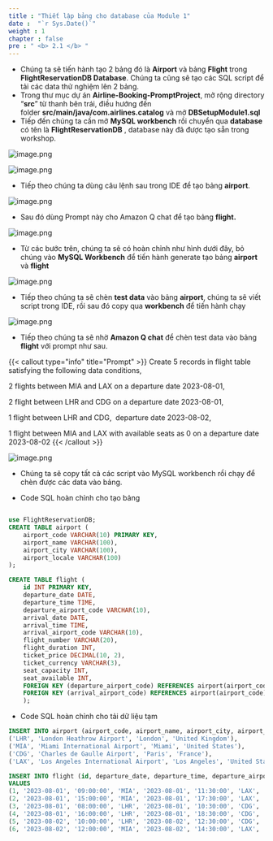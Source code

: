 ```yaml
---
title : "Thiết lập bảng cho database của Module 1"
date :  "`r Sys.Date()`" 
weight : 1
chapter : false
pre : " <b> 2.1 </b> "
---
```


- Chúng ta sẽ tiến hành tạo 2 bảng đó là **Airport** và bảng **Flight** trong **FlightReservationDB Database**. Chúng ta cũng sẽ tạo các SQL script để tải các data thử nghiệm lên 2 bảng.
- Trong thư mục dự án **Airline-Booking-PromptProject**, mở rộng directory “**src**” từ thanh bên trái, điều hướng đến folder **src/main/java/com.airlines.catalog** và mở **DBSetupModule1.sql**
- Tiếp đến chúng ta cần mở **MySQL workbench** rồi chuyển qua **database** có tên là **FlightReservationDB** , database này đã được tạo sẵn trong workshop.

![image.png](/images/module_1/create_table/image.png)

![image.png](/images/module_1/create_table/image_1.png)

- Tiếp theo chúng ta dùng câu lệnh sau trong IDE để tạo bảng **airport**.

![image.png](/images/module_1/create_table/image_2.png)

- Sau đó dùng Prompt này cho Amazon Q chat để tạo bảng **flight.**

![image.png](/images/module_1/create_table/image_3.png)

- Từ các bước trên, chúng ta sẽ có hoàn chỉnh như hình dưới đây, bỏ chúng vào **MySQL Workbench** để tiến hành generate tạo bảng **airport** và **flight**

![image.png](/images/module_1/create_table/image_4.png)

- Tiếp theo chúng ta sẽ chèn **test data** vào bảng **airport**, chúng ta sẽ viết script trong IDE, rồi sau đó copy qua **workbench** để tiến hành chạy

![image.png](/images/module_1/create_table/image_5.png)

- Tiếp theo chúng ta sẽ nhờ **Amazon Q chat** để chèn test data vào bảng **flight** với prompt như sau.
  
{{< callout type="info" title="Prompt" >}}
Create 5 records in flight table satisfying the following data conditions,<br> 

2 flights between MIA and LAX on a departure date 2023-08-01,<br>

2 flight between LHR and CDG on a departure date 2023-08-01,<br>

1 flight between LHR and CDG,  departure date 2023-08-02,<br>

1 flight between MIA and LAX with available seats as 0 on a departure date 2023-08-02
{{< /callout >}}





![image.png](/images/module_1/create_table/image_6.png)

- Chúng ta sẽ copy tất cả các script vào MySQL workbench rồi chạy để chèn được các data vào bảng.

- Code SQL hoàn chỉnh cho tạo bảng

```sql

use FlightReservationDB;
CREATE TABLE airport (
    airport_code VARCHAR(10) PRIMARY KEY,
    airport_name VARCHAR(100),
    airport_city VARCHAR(100),
    airport_locale VARCHAR(100)
);

CREATE TABLE flight (
    id INT PRIMARY KEY,
    departure_date DATE,
    departure_time TIME,
    departure_airport_code VARCHAR(10),
    arrival_date DATE,
    arrival_time TIME,
    arrival_airport_code VARCHAR(10),
    flight_number VARCHAR(20),
    flight_duration INT,
    ticket_price DECIMAL(10, 2),
    ticket_currency VARCHAR(3),
    seat_capacity INT,
    seat_available INT,
    FOREIGN KEY (departure_airport_code) REFERENCES airport(airport_code),
    FOREIGN KEY (arrival_airport_code) REFERENCES airport(airport_code)
    );
```

- Code SQL hoàn chỉnh cho tải dữ liệu tạm

```sql
INSERT INTO airport (airport_code, airport_name, airport_city, airport_locale) VALUES
('LHR', 'London Heathrow Airport', 'London', 'United Kingdom'),
('MIA', 'Miami International Airport', 'Miami', 'United States'),
('CDG', 'Charles de Gaulle Airport', 'Paris', 'France'),
('LAX', 'Los Angeles International Airport', 'Los Angeles', 'United States');

INSERT INTO flight (id, departure_date, departure_time, departure_airport_code, arrival_date, arrival_time, arrival_airport_code, flight_number, flight_duration, ticket_price, ticket_currency, seat_capacity, seat_available)
VALUES
(1, '2023-08-01', '09:00:00', 'MIA', '2023-08-01', '11:30:00', 'LAX', 'AA101', 330, 199.99, 'USD', 200, 180),
(2, '2023-08-01', '15:00:00', 'MIA', '2023-08-01', '17:30:00', 'LAX', 'AA102', 330, 249.99, 'USD', 180, 150),
(3, '2023-08-01', '08:00:00', 'LHR', '2023-08-01', '10:30:00', 'CDG', 'BA201', 150, 129.99, 'EUR', 220, 200),
(4, '2023-08-01', '16:00:00', 'LHR', '2023-08-01', '18:30:00', 'CDG', 'BA202', 150, 149.99, 'EUR', 180, 160),
(5, '2023-08-02', '10:00:00', 'LHR', '2023-08-02', '12:30:00', 'CDG', 'BA203', 150, 169.99, 'EUR', 220, 220),
(6, '2023-08-02', '12:00:00', 'MIA', '2023-08-02', '14:30:00', 'LAX', 'AA103', 330, 299.99, 'USD', 180, 0);
```